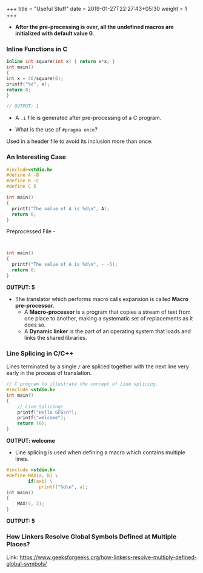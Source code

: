 +++
title = "Useful Stuff"
date =  2019-01-27T22:27:43+05:30
weight = 1
+++

- **After the pre-processing is over, all the undefined macros are initialized with default value 0**.

### Inline Functions in C

```c
inline int square(int x) { return x*x; } 
int main() 
{ 
int x = 36/square(6); 
printf("%d", x); 
return 0; 
} 

// OUTPUT: 1 
```
- A `.i` file is generated after pre-processing of a C program.

- What is the use of `#pragma once`?

Used in a header file to avoid its inclusion more than once.

### An Interesting Case

```c
#include<stdio.h>
#define A -B
#define B -C
#define C 5

int main()
{
  printf("The value of A is %d\n", A); 
  return 0;
} 
```

Preprocessed File - 

```c


int main()
{
  printf("The value of A is %d\n", - -5);
  return 0;
}

```

**OUTPUT: 5**

-   The translator which performs macro calls expansion is called **Macro pre-processor**.
	- A **Macro-processor** is a program that copies a stream of text from one place to another, making a systematic set of replacements as it does so.
	- A **Dynamic linker** is the part of an operating system that loads and links the shared libraries.

### Line Splicing in C/C++

Lines terminated by a single `/` are spliced together with the next line very early in the process of translation.

```c
// C program to illustrate the concept of Line splicing. 
#include <stdio.h> 
int main() 
{ 
	// Line Splicing\ 
	printf("Hello GFG\n"); 
	printf("welcome"); 
	return (0); 
} 

```
**OUTPUT: welcome**

- Line splicing is used when defining a  macro which contains multiple lines.

```c
#include <stdio.h> 
#define MAX(a, b) \
		if(a>b) \
			printf("%d\n", a);
int main() 
{ 
	MAX(5, 2);
} 
```

**OUTPUT: 5**

### How Linkers Resolve Global Symbols Defined at Multiple Places?

Link: https://www.geeksforgeeks.org/how-linkers-resolve-multiply-defined-global-symbols/

### 
